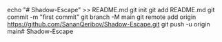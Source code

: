 echo "# Shadow-Escape" >> README.md
git init
git add README.md
git commit -m "first commit"
git branch -M main
git remote add origin https://github.com/SananQeribov/Shadow-Escape.git
git push -u origin main﻿# Shadow-Escape
